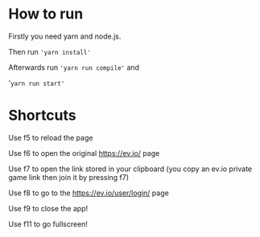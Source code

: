 # How to run

Firstly you need yarn and node.js.

Then run `'yarn install'`

Afterwards run 
`'yarn run compile'` and

'`yarn run start'`

# Shortcuts

Use f5 to reload the page

Use f6 to open the original https://ev.io/ page

Use f7 to open the link stored in your clipboard (you copy an ev.io private game link then join it by pressing f7)

Use f8 to go to the https://ev.io/user/login/ page

Use f9 to close the app!

Use f11 to go fullscreen!
